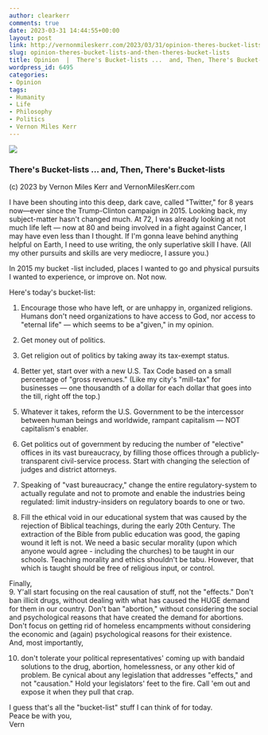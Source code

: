 ```yaml
---
author: clearkerr
comments: true
date: 2023-03-31 14:44:55+00:00
layout: post
link: http://vernonmileskerr.com/2023/03/31/opinion-theres-bucket-lists-and-then-theres-bucket-lists/
slug: opinion-theres-bucket-lists-and-then-theres-bucket-lists
title: Opinion  |  There's Bucket-lists ...  and, Then, There's Bucket-lists
wordpress_id: 6495
categories:
- Opinion
tags:
- Humanity
- Life
- Philosophy
- Politics
- Vernon Miles Kerr
---
```



![](https://vernonmileskerr.files.wordpress.com/2023/03/twiterbirds.png?w=900)





### There's Bucket-lists ... and, Then, There's Bucket-lists







(c) 2023 by Vernon Miles Kerr and VernonMilesKerr.com







I have been shouting into this deep, dark cave, called "Twitter," for 8 years now—ever since the Trump-Clinton campaign in 2015. Looking back, my subject-matter hasn't changed much. At 72, I was already looking at not much life left — now at 80 and being involved in a fight against Cancer, I may have even less than I thought. If I'm gonna leave behind anything helpful on Earth, I need to use writing, the only superlative skill I have. (All my other pursuits and skills are very mediocre, I assure you.)







In 2015 my bucket -list included, places I wanted to go and physical pursuits I wanted to experience, or improve on. Not now.







Here's today's bucket-list:









  1. Encourage those who have left, or are unhappy in, organized religions. Humans don't need organizations to have access to God, nor access to "eternal life" — which seems to be a"given," in my opinion.







2. Get money out of politics.







3. Get religion out of politics by taking away its tax-exempt status.







4. Better yet, start over with a new U.S. Tax Code based on a small percentage of "gross revenues." (Like my city's "mill-tax" for businesses — one thousandth of a dollar for each dollar that goes into the till, right off the top.)







5. Whatever it takes, reform the U.S. Government to be the intercessor between human beings and worldwide, rampant capitalism — NOT capitalism's enabler.







6. Get politics out of government by reducing the number of "elective" offices in its vast bureaucracy, by filling those offices through a publicly-transparent civil-service process. Start with changing the selection of judges and district attorneys.







7. Speaking of "vast bureaucracy," change the entire regulatory-system to actually regulate and not to promote and enable the industries being regulated: limit industry-insiders on regulatory boards to one or two.







8. Fill the ethical void in our educational system that was caused by the rejection of Biblical teachings, during the early 20th Century. The extraction of the Bible from public education was good, the gaping wound it left is not. We need a basic secular morality (upon which anyone would agree - including the churches) to be taught in our schools. Teaching morality and ethics shouldn't be tabu. However, that which is taught should be free of religious input, or control.







Finally,  
9. Y'all start focusing on the real causation of stuff, not the "effects." Don't ban illicit drugs, without dealing with what has caused the HUGE demand for them in our country. Don't ban "abortion," without considering the social and psychological reasons that have created the demand for abortions. Don't focus on getting rid of homeless encampments without considering the economic and (again) psychological reasons for their existence.  
And, most importantly, 







10. don't tolerate your political representatives' coming up with bandaid solutions to the drug, abortion, homelessness, or any other kid of problem.  Be cynical about any legislation that addresses "effects," and not "causation." Hold your legislators' feet to the fire. Call 'em out and expose it when they pull that crap.







I guess that's all the "bucket-list" stuff I can think of for today.  
Peace be with you,  
Vern



